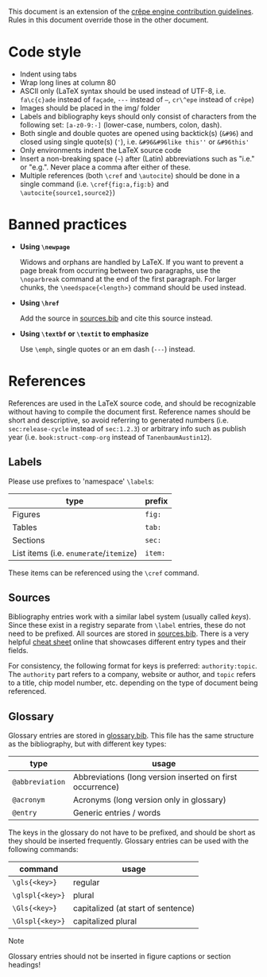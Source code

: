 This document is an extension of the [crêpe engine contribution
guidelines][crepe-engine-contrib]. Rules in this document override those in the
other document.

# Code style

- Indent using tabs
- Wrap long lines at column 80
- ASCII only (LaTeX syntax should be used instead of UTF-8, i.e. `fa\c{c}ade`
  instead of `façade`, `---` instead of `—`, `cr\^epe` instead of `crêpe`)
- Images should be placed in the img/ folder
- Labels and bibliography keys should only consist of characters from the
  following set: `[a-z0-9:-]` (lower-case, numbers, colon, dash).
- Both single and double quotes are opened using backtick(s)
  (<code>&#96</code>) and closed using single quote(s) (`'`), i.e.
  <code>&#96&#96like this''</code> or <code>&#96this'</code>
- Only environments indent the LaTeX source code
- Insert a non-breaking space (`~`) after (Latin) abbreviations such as "i.e."
  or "e.g.". Never place a comma after either of these.
- Multiple references (both `\cref` and `\autocite`) should be done in a single
  command (i.e. `\cref{fig:a,fig:b}` and `\autocite{source1,source2}`)

# Banned practices

- **Using `\newpage`**

  Widows and orphans are handled by LaTeX. If you want to prevent a page break
  from occurring between two paragraphs, use the `\noparbreak` command at the
  end of the first paragraph. For larger chunks, the `\needspace{<length>}`
  command should be used instead.
- **Using `\href`**

  Add the source in [sources.bib](#sources) and cite this source instead.
- **Using `\textbf` or `\textit` to emphasize**

  Use `\emph`, single quotes or an em dash (`---`) instead.

# References

References are used in the LaTeX source code, and should be recognizable
without having to compile the document first. Reference names should be short
and descriptive, so avoid referring to generated numbers (i.e.
`sec:release-cycle` instead of `sec:1.2.3`) or arbitrary info such as publish
year (i.e. `book:struct-comp-org` instead of `TanenbaumAustin12`).

## Labels

Please use prefixes to 'namespace' `\label`s:

|type|prefix|
|-|-|
|Figures|`fig:`|
|Tables|`tab:`|
|Sections|`sec:`|
|List items (i.e. `enumerate`/`itemize`)|`item:`|

These items can be referenced using the `\cref` command.

## Sources

Bibliography entries work with a similar label system (usually called *keys*).
Since these exist in a registry separate from `\label` entries, these do not
need to be prefixed. All sources are stored in [sources.bib](./sources.bib).
There is a very helpful [cheat sheet][biblatex-cheat-sheet] online that
showcases different entry types and their fields.

For consistency, the following format for keys is preferred: `authority:topic`.
The `authority` part refers to a company, website or author, and `topic` refers
to a title, chip model number, etc. depending on the type of document being
referenced.

## Glossary

Glossary entries are stored in [glossary.bib](./glossary.bib). This file has
the same structure as the bibliography, but with different key types:

|type|usage|
|-|-|
|`@abbreviation`|Abbreviations (long version inserted on first occurrence)|
|`@acronym`|Acronyms (long version only in glossary)|
|`@entry`|Generic entries / words|

The keys in the glossary do not have to be prefixed, and should be short as
they should be inserted frequently. Glossary entries can be used with the
following commands:

|command|usage|
|-|-|
|`\gls{<key>}`|regular|
|`\glspl{<key>}`|plural|
|`\Gls{<key>}`|capitalized (at start of sentence)|
|`\Glspl{<key>}`|capitalized plural|

> [!NOTE]
> Glossary entries should not be inserted in figure captions or section
> headings!

[crepe-engine-contrib]: https://github.com/lonkaars/crepe/blob/master/contributing.md
[biblatex-cheat-sheet]: https://tug.ctan.org/info/biblatex-cheatsheet/biblatex-cheatsheet.pdf

